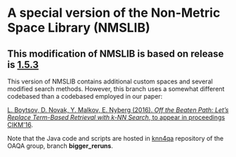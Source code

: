 
A special version of the Non-Metric Space Library (NMSLIB)
=================
This modification of NMSLIB is based on release is [1.5.3](https://github.com/searchivarius/nmslib/releases/tag/v1.5.3)
-----------------

This version of NMSLIB contains additional custom spaces and several modified search methods. However, this branch uses a somewhat different codebased than a codebased employed in our paper:

[L. Boytsov, D. Novak, Y. Malkov, E. Nyberg  (2016). *Off the Beaten Path: Let’s Replace Term-Based Retrieval
with k-NN Search*, to appear in proceedings CIKM'16](http://boytsov.info/pubs/cikm2016.pdf).

Note that the Java code and scripts are hosted in [knn4qa](https://github.com/oaqa/knn4qa/tree/bigger_reruns/scripts) repository of the OAQA group, branch **bigger_reruns**.

